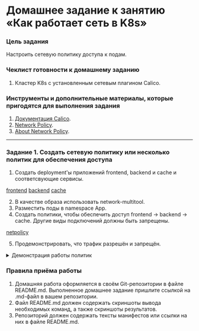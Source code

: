# Домашнее задание к занятию «Как работает сеть в K8s»

### Цель задания

Настроить сетевую политику доступа к подам.

### Чеклист готовности к домашнему заданию

1. Кластер K8s с установленным сетевым плагином Calico.

### Инструменты и дополнительные материалы, которые пригодятся для выполнения задания

1. [Документация Calico](https://www.tigera.io/project-calico/).
2. [Network Policy](https://kubernetes.io/docs/concepts/services-networking/network-policies/).
3. [About Network Policy](https://docs.projectcalico.org/about/about-network-policy).

-----

### Задание 1. Создать сетевую политику или несколько политик для обеспечения доступа

1. Создать deployment'ы приложений frontend, backend и cache и соответсвующие сервисы.

[frontend](frontend.yaml)   [backend](backend.yaml)   [cache](cache.yaml)

2. В качестве образа использовать network-multitool.
3. Разместить поды в namespace App.
4. Создать политики, чтобы обеспечить доступ frontend -> backend -> cache. Другие виды подключений должны быть запрещены.

[netpolicy](netpolicy.yaml)

5. Продемонстрировать, что трафик разрешён и запрещён.

<details><summary>Демонстрация работы политик</summary>

```shell
nrv@nrv:~/devops-netology/homeworks/kuber-3.3$ kubectl get pods -n app
NAME                        READY   STATUS    RESTARTS   AGE
backend-ffdd87cf6-26fqs     1/1     Running   0          2m7s
backend-ffdd87cf6-kcz9j     1/1     Running   0          2m7s
cache-79b74c6c94-djz96      1/1     Running   0          117s
cache-79b74c6c94-r2685      1/1     Running   0          117s
frontend-856666b494-br2rb   1/1     Running   0          2m21s
frontend-856666b494-gj2nz   1/1     Running   0          2m21s
nrv@nrv:~/devops-netology/homeworks/kuber-3.3$ kubectl get pods -n app -o wide
NAME                        READY   STATUS    RESTARTS   AGE     IP              NODE    NOMINATED NODE   READINESS GATES
backend-ffdd87cf6-26fqs     1/1     Running   0          2m25s   10.233.97.131   node5   <none>           <none>
backend-ffdd87cf6-kcz9j     1/1     Running   0          2m25s   10.233.74.66    node4   <none>           <none>
cache-79b74c6c94-djz96      1/1     Running   0          2m15s   10.233.75.2     node2   <none>           <none>
cache-79b74c6c94-r2685      1/1     Running   0          2m15s   10.233.71.3     node3   <none>           <none>
frontend-856666b494-br2rb   1/1     Running   0          2m39s   10.233.75.1     node2   <none>           <none>
frontend-856666b494-gj2nz   1/1     Running   0          2m39s   10.233.74.65    node4   <none>           <none>
nrv@nrv:~/devops-netology/homeworks/kuber-3.3$ kubectl get svc -n app -o wide
NAME              TYPE        CLUSTER-IP      EXTERNAL-IP   PORT(S)          AGE     SELECTOR
backend-service   ClusterIP   10.233.60.116   <none>        80/TCP,443/TCP   3m11s   app=backend
cache-service     ClusterIP   10.233.58.54    <none>        80/TCP,443/TCP   3m1s    app=cache
front-service     ClusterIP   10.233.17.35    <none>        80/TCP,443/TCP   3m25s   app=frontend
nrv@nrv:~/devops-netology/homeworks/kuber-3.3$ kubectl get networkpolicies.networking.k8s.io -n app -o wide
NAME                  POD-SELECTOR   AGE
app-deny-all          <none>         4m37s
backend-to-cache      app=cache      4m37s
frontend-to-backend   app=backend    4m37s
nrv@nrv:~/devops-netology/homeworks/kuber-3.3$ kubectl exec -n app frontend-856666b494-br2rb -- curl --max-time 5 -s front-service
command terminated with exit code 28
nrv@nrv:~/devops-netology/homeworks/kuber-3.3$ kubectl exec -n app frontend-856666b494-br2rb -- curl --max-time 5 -s backend-service
WBITT Network MultiTool (with NGINX) - backend-ffdd87cf6-26fqs - 10.233.97.131 - HTTP: 80 , HTTPS: 443 . (Formerly praqma/network-multitool)
nrv@nrv:~/devops-netology/homeworks/kuber-3.3$ kubectl exec -n app frontend-856666b494-br2rb -- curl --max-time 5 -s cache-service
command terminated with exit code 28
nrv@nrv:~/devops-netology/homeworks/kuber-3.3$ kubectl exec -n app backend-ffdd87cf6-kcz9j -- curl --max-time 5 -s front-service
command terminated with exit code 28
nrv@nrv:~/devops-netology/homeworks/kuber-3.3$ kubectl exec -n app backend-ffdd87cf6-kcz9j -- curl --max-time 5 -s cache-service
WBITT Network MultiTool (with NGINX) - cache-79b74c6c94-r2685 - 10.233.71.3 - HTTP: 80 , HTTPS: 443 . (Formerly praqma/network-multitool)
nrv@nrv:~/devops-netology/homeworks/kuber-3.3$
```
</details>

### Правила приёма работы

1. Домашняя работа оформляется в своём Git-репозитории в файле README.md. Выполненное домашнее задание пришлите ссылкой на .md-файл в вашем репозитории.
2. Файл README.md должен содержать скриншоты вывода необходимых команд, а также скриншоты результатов.
3. Репозиторий должен содержать тексты манифестов или ссылки на них в файле README.md.
